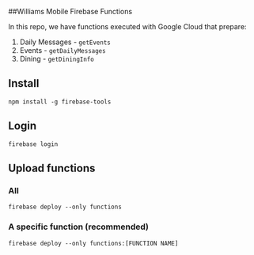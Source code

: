##Williams Mobile Firebase Functions

In this repo, we have functions executed with Google Cloud that prepare:

1. Daily Messages - `getEvents`
2. Events - `getDailyMessages`
3. Dining - `getDiningInfo`

## Install
`npm install -g firebase-tools`

## Login
`firebase login`

## Upload functions
### All
`firebase deploy --only functions`
### A specific function (recommended)
`firebase deploy --only functions:[FUNCTION NAME]`